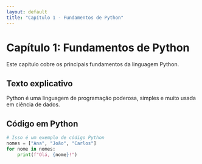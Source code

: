 ```yaml
---
layout: default
title: "Capítulo 1 - Fundamentos de Python"
---
```


# Capítulo 1: Fundamentos de Python

Este capítulo cobre os principais fundamentos da linguagem Python.

## Texto explicativo

Python é uma linguagem de programação poderosa, simples e muito usada em ciência de dados.

## Código em Python

```python
# Isso é um exemplo de código Python
nomes = ["Ana", "João", "Carlos"]
for nome in nomes:
    print(f"Olá, {nome}!")
